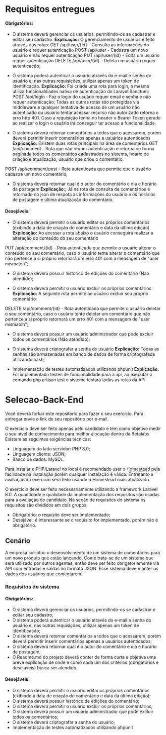 # Requisitos entregues

#### Obrigatórios:
- O sistema deverá gerenciar os usuários, permitindo-os se cadastrar e editar seu cadastro.
**Explicação:** O gerenciamento de usuários é feito através das rotas:
GET     /api/user/{id} - Consulta as informações do usuário e requer autenticação
POST    /api/user - Cadastra um novo usuário e não requer autenticação
PUT     /api/user/{id} - Edita um usuário requer autenticação
DELETE  /api/user/{id} - Deleta um usuário requer autenticação;

- O sistema poderá autenticar o usuário através do e-mail e senha do usuário e, nas outras requisições, utilizar apenas um token de identificação.
**Explicação:** Foi criada uma rota para login, a mesma utiliza funcionaldiades nativa de autenticação do Laravel Sanctum:
POST    /api/login - Faz o login do usuário requer email e senha e não requer autenticação;
Todas as outras rotas são protegidas via middleware e qualquer tentativa de acesso de um usuário não autenticado ou usuário tentar acessar recurso não autorizado retorna o erro http 401. Caso a requisição tenha no header o Bearer Token gerado ao realizar o login o usuário irá conseguir ter acesso a funcionalidade.

- O sistema deverá retornar comentários a todos que o acessarem, porém deverá permitir inserir comentários apenas a usuários autenticados
**Explicação:** Existem duas rotas principais na área de comentários
GET     /api/comment - Rota que não requer autenticação e retorna de forma paginada todos os comentários cadastrados no sistema, hoário de criação e atualização, usuário que criou o comentário.

POST    /api/comment/post - Rota autenticada que permite que o usuário cadastre um novo comentário;

- O sistema deverá retornar qual é o autor do comentário e dia e horário da postagem
**Explicação:**;
Já na rota de consulta de comentários é retornado no json de respota as informações do usuário e os horários de postagem e última atualização do comentário.
#### Desejáveis:

- O sistema deverá permitir o usuário editar os próprios comentários (exibindo a data de criação do comentário e data da última edição)
**Explicação:**
Ao acessar a rota abaixo o usuário conseguirá realizar a alteração do conteúdo do seu comentário

PUT /api/comment/{id} - Rota autenticada que permite o usuário alterar o conteúdo do seu comentário, caso o usuário tente alterar o comentário que não pertence a si próprio retornará um erro 401 com a mensagem de "user mismatch";

- O sistema deverá possuir histórico de edições do comentário (Não atendido);

- O sistema deverá permitir o usuário excluir os próprios comentários
**Explicação:**
A seguinte rota permite ao usuário excluir seu próprio comentário:

DELETE /api/comment/{id} - Rota autenticada que permite o usuário deletar o seu comentário, caso o usuário tente deletar um comentário que não pertence a si próprio retornará um erro 401 com a mensagem de "user mismatch";;

- O sistema deverá possuir um usuário administrador que pode excluir todos os comentários (Não atendido);

- O sistema deverá criptografar a senha do usuário
**Explicação:**
Todas as senhas são armazenadas em banco de dados de forma criptografada utilizando hash;

- Implementação de testes automatizados utilizando phpunit
**Explicação:**
Foi implementado testes de funcionalidade para a api, ao executar o comando php artisan test o sistema testará todas as rotas da API.

# Selecao-Back-End

Você deverá forkar este repositório para fazer o seu exercício. Para entregar envie o link do seu repositório por e-mail.

O exercício deve ser feito apenas pelo candidato e tem como objetivo medir o seu nível de conhecimento para melhor alocação dentro da Betalabs. Existem as seguintes exigências técnicas:
- Linguagem do lado servidor: PHP 8.0;
- Linguagem cliente: JSON;
- Banco de dados: MySQL.

Para instalar o PHP/Laravel no local é recomendado usar o [Homestead](https://laravel.com/docs/8.x/homestead) pela facilidade na instalação porém qualquer instalação é válida. Entretanto a avaliação do exercício será feito usando o Homestead mais atualizado.

O exercício deve ser feito necessariamente utilizando a framework Laravel 8.0. A quantidade e qualidade da implementação dos requisitos são usadas para a avaliação do candidato.
Na seção de requisitos do sistema os requisitos são divididos em dois grupos:
- Obrigatório: o requisito deve ser implementado;
- Desejável: é interessante se o requisito for implementado, porém não é obrigatório.

## Cenário
A empresa solicitou o desenvolvimento de um sistema de comentários para um novo produto que estão lançando. Como trata-se de um sistema que será utilizado por outros agentes, então deve ser feito obrigatoriamente via API com entradas e saídas no formato JSON. Esse sistema deve manter os dados dos usuários que comentarem.

### Requisitos do sistema
#### Obrigatórios:
- O sistema deverá gerenciar os usuários, permitindo-os se cadastrar e editar seu cadastro;
- O sistema poderá autenticar o usuário através do e-mail e senha do usuário e, nas outras requisições, utilizar apenas um token de identificação;
- O sistema deverá retornar comentários a todos que o acessarem, porém deverá permitir inserir comentários apenas a usuários autenticados;
- O sistema deverá retornar qual é o autor do comentário e dia e horário da postagem;
- O Readme.md do projeto deverá conter de forma curta e objetiva uma breve explicação de onde e como cada um dos critérios (obrigatórios e desejaveis) busca ser atendido.
#### Desejáveis:
- O sistema deverá permitir o usuário editar os próprios comentários (exibindo a data de criação do comentário e data da última edição);
- O sistema deverá possuir histórico de edições do comentário;
- O sistema deverá permitir o usuário excluir os próprios comentários;
- O sistema deverá possuir um usuário administrador que pode excluir todos os comentários;
- O sistema deverá criptografar a senha do usuário;
- Implementação de testes automatizados utilizando phpunit